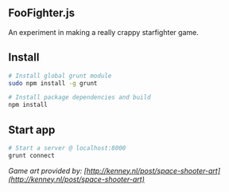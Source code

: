 ## FooFighter.js

An experiment in making a really crappy starfighter game.

## Install

```bash
# Install global grunt module
sudo npm install -g grunt

# Install package dependencies and build
npm install
```

## Start app

```bash
# Start a server @ localhost:8000
grunt connect
```


*Game art provided by: [http://kenney.nl/post/space-shooter-art](http://kenney.nl/post/space-shooter-art)*
